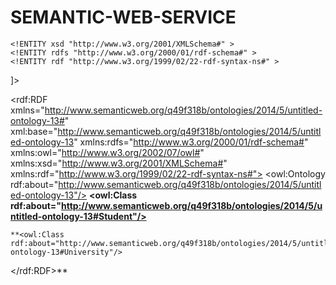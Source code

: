 # SEMANTIC-WEB-SERVICE
<?xml version="1.0"?>
<!DOCTYPE rdf:RDF [
    <!ENTITY owl "http://www.w3.org/2002/07/owl#" >
    <!ENTITY xsd "http://www.w3.org/2001/XMLSchema#" >
    <!ENTITY rdfs "http://www.w3.org/2000/01/rdf-schema#" >
    <!ENTITY rdf "http://www.w3.org/1999/02/22-rdf-syntax-ns#" >
]>

<rdf:RDF xmlns="http://www.semanticweb.org/q49f318b/ontologies/2014/5/untitled-ontology-13#"
     xml:base="http://www.semanticweb.org/q49f318b/ontologies/2014/5/untitled-ontology-13"
     xmlns:rdfs="http://www.w3.org/2000/01/rdf-schema#"
     xmlns:owl="http://www.w3.org/2002/07/owl#"
     xmlns:xsd="http://www.w3.org/2001/XMLSchema#"
     xmlns:rdf="http://www.w3.org/1999/02/22-rdf-syntax-ns#">
    <owl:Ontology rdf:about="http://www.semanticweb.org/q49f318b/ontologies/2014/5/untitled-ontology-13"/> 
    <!-- 
    ///////////////////////////////////////////////////////////////////////////////////////
    //
    // Classes
    //
    ///////////////////////////////////////////////////////////////////////////////////////
     -->
    <!-- http://www.semanticweb.org/q49f318b/ontologies/2014/5/untitled-ontology-13#Student -->
    **<owl:Class rdf:about="http://www.semanticweb.org/q49f318b/ontologies/2014/5/untitled-ontology-13#Student"/>**  
  <!-- http://www.semanticweb.org/q49f318b/ontologies/2014/5/untitled-ontology-13#University -->

    **<owl:Class rdf:about="http://www.semanticweb.org/q49f318b/ontologies/2014/5/untitled-ontology-13#University"/>
</rdf:RDF>**
<!-- Generated by the OWL API (version 3.4.2) http://owlapi.sourceforge.net -->
